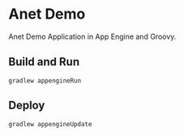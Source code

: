 # Anet Demo

Anet Demo Application in App Engine and Groovy.

## Build and Run

```
gradlew appengineRun
```

## Deploy

```
gradlew appengineUpdate
```
